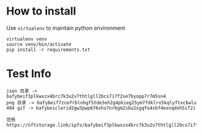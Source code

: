 # How to install

Use `virtualenv` to maintain python environment

```
virtualenv venv
source venv/bin/activate
pip install -r requirements.txt
```


# Test Info

```
json 目录 -> bafybeif3plkwxzx4brc7k3u2v7thtlgll2bcs7i7f2xe7byopp7r7m5sn4
png 目录 -> bafybeif7zcefrblohgf5tde3eh2g4pkieg25ym7fdklrv5kqlyftxcbwlu
404 gif -> bafybeiclerid2gw3pwp676xhs7nr6gm2sbu2xgqfo4sbf4exnqdxh5if2i

范例
https://nftstorage.link/ipfs/bafybeif3plkwxzx4brc7k3u2v7thtlgll2bcs7i7f2xe7byopp7r7m5sn4/1_1.json
```